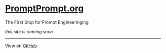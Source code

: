 # [PromptPrompt.org](http://promptprompt.org)

The First Stop for Prompt Engineeringing

*this site is coming soon*


---------------------

View on [GitHub](https://github.com/dazzaji/promptprompt/blob/main/README.md)

